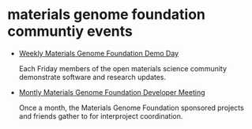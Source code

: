 # materials genome foundation communtiy events

* [Weekly Materials Genome Foundation Demo Day](https://hackmd.io/@tonyfast/HJIFZQDqn)

  Each Friday members of the open materials science community demonstrate software and research updates.
  
* [Montly Materials Genome Foundation Developer Meeting](https://hackmd.io/@tonyfast/r1yJZQwq2)

  Once a month, the Materials Genome Foundation sponsored projects and friends gather to for interproject coordination.
